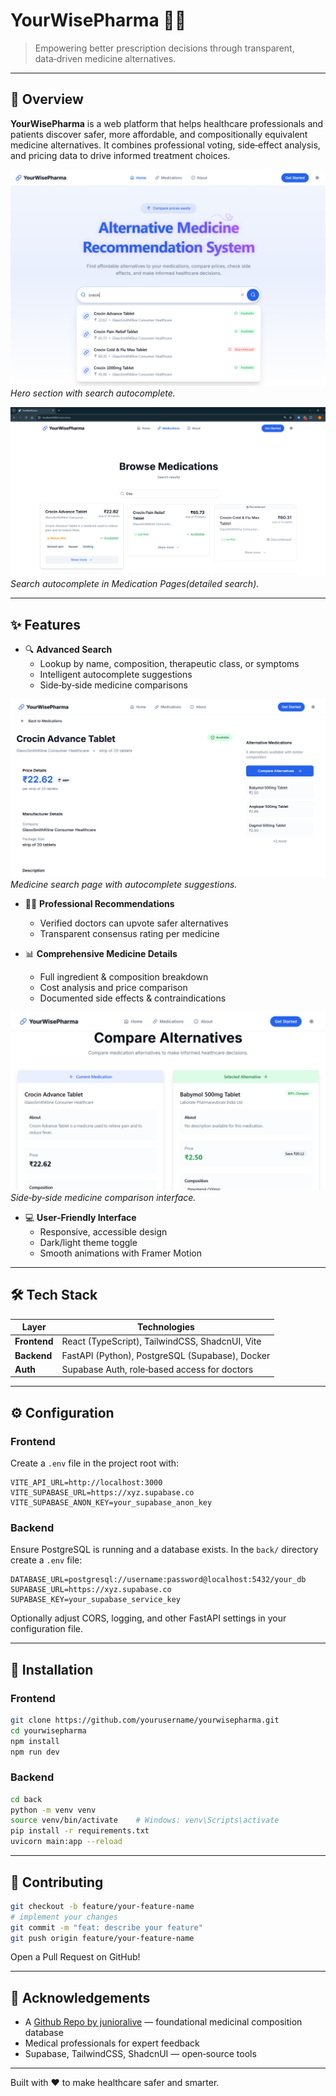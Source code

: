 # YourWisePharma 🏥💊  
> Empowering better prescription decisions through transparent, data‑driven medicine alternatives.

---

## 📌 Overview

**YourWisePharma** is a web platform that helps healthcare professionals and patients discover safer, more affordable, and compositionally equivalent medicine alternatives. It combines professional voting, side‑effect analysis, and pricing data to drive informed treatment choices.

![Hero Search Screenshot](images/heroauto.png)
*Hero section with search autocomplete.*

![Hero Search Screenshot](images/search.png)
*Search autocomplete in Medication Pages(detailed search).*

---

## ✨ Features

- 🔍 **Advanced Search**  
  - Lookup by name, composition, therapeutic class, or symptoms  
  - Intelligent autocomplete suggestions  
  - Side‑by‑side medicine comparisons  

![Medication Search Screenshot](images/medicine_detail.png)
*Medicine search page with autocomplete suggestions.*


- 👨‍⚕️ **Professional Recommendations**  
  - Verified doctors can upvote safer alternatives  
  - Transparent consensus rating per medicine  

- 📊 **Comprehensive Medicine Details**  
  - Full ingredient & composition breakdown  
  - Cost analysis and price comparison  
  - Documented side effects & contraindications  

![Medicine Comparison Screenshot](images/comparsion_page.png)
*Side‑by‑side medicine comparison interface.*

- 💻 **User‑Friendly Interface**  
  - Responsive, accessible design  
  - Dark/light theme toggle  
  - Smooth animations with Framer Motion  

---

## 🛠️ Tech Stack

| Layer        | Technologies                                         |
|--------------|------------------------------------------------------|
| **Frontend** | React (TypeScript), TailwindCSS, ShadcnUI, Vite      |
| **Backend**  | FastAPI (Python), PostgreSQL (Supabase), Docker      |
| **Auth**     | Supabase Auth, role‑based access for doctors         |

---

## ⚙️ Configuration

### Frontend

Create a `.env` file in the project root with:
```env
VITE_API_URL=http://localhost:3000
VITE_SUPABASE_URL=https://xyz.supabase.co
VITE_SUPABASE_ANON_KEY=your_supabase_anon_key
```

### Backend

Ensure PostgreSQL is running and a database exists. In the `back/` directory create a `.env` file:
```env
DATABASE_URL=postgresql://username:password@localhost:5432/your_db
SUPABASE_URL=https://xyz.supabase.co
SUPABASE_KEY=your_supabase_service_key
```

Optionally adjust CORS, logging, and other FastAPI settings in your configuration file.

---

## 🚀 Installation

### Frontend
```bash
git clone https://github.com/yourusername/yourwisepharma.git
cd yourwisepharma
npm install
npm run dev
```

### Backend
```bash
cd back
python -m venv venv
source venv/bin/activate    # Windows: venv\Scripts\activate
pip install -r requirements.txt
uvicorn main:app --reload
```

---

## 🤝 Contributing

```bash
git checkout -b feature/your-feature-name
# implement your changes
git commit -m "feat: describe your feature"
git push origin feature/your-feature-name
```
Open a Pull Request on GitHub!

---

## 🙏 Acknowledgements

- A [Github Repo by junioralive](https://github.com/junioralive/Indian-Medicine-Dataset/) — foundational medicinal composition database  
- Medical professionals for expert feedback  
- Supabase, TailwindCSS, ShadcnUI — open‑source tools  

---

Built with ❤️ to make healthcare safer and smarter.  
